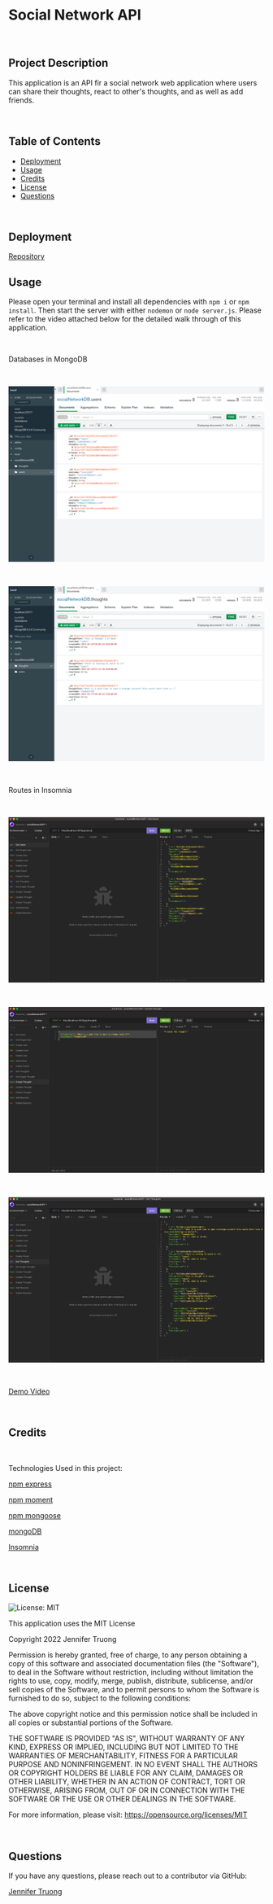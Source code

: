# Social Network API

<br/>

## Project Description
This application is an API fir a social network web application where users can share their thoughts, react to other's thoughts, and as well as add friends.


<br/>

## Table of Contents
- [Deployment](#installation)
- [Usage](#usage)
- [Credits](#credits)
- [License](#license)
- [Questions](#questions)

<br/>

## Deployment
  

[Repository](https://github.com/jentruong09/socialNetworkAPI)


## Usage
Please open your terminal and install all dependencies with `npm i` or `npm install`. Then start the server with either `nodemon` or `node server.js`. Please refer to the video attached below for the detailed walk through of this application. 

<br/>

Databases in MongoDB

<br/>

![User Database](/assets/db1.png)

<br/>

![Thought Database](/assets/db2.png)

<br/>

Routes in Insomnia

<br/>

![routes1](/assets/insomnia1.png)

<br/>

![routes2](/assets/insomnia2.png)

<br/>

![routes3](/assets/insomnia3.png)

<br/>

[Demo Video](https://youtu.be/Alxm0RW1Kys)

<br/>

## Credits

<br/>

Technologies Used in this project:

[npm express](https://www.npmjs.com/package/express)

[npm moment](https://www.npmjs.com/package/moment)

[npm mongoose](https://www.npmjs.com/package/mongoose)

[mongoDB](https://www.mongodb.com)

[Insomnia](https://insomnia.rest)

<br/>

## License 

![License: MIT](https://img.shields.io/badge/License-MIT-yellow.svg)
  
This application uses the MIT License

Copyright 2022 Jennifer Truong

Permission is hereby granted, free of charge, to any person obtaining a copy of this software and associated documentation files (the "Software"), to deal in the Software without restriction, including without limitation the rights to use, copy, modify, merge, publish, distribute, sublicense, and/or sell copies of the Software, and to permit persons to whom the Software is furnished to do so, subject to the following conditions:

The above copyright notice and this permission notice shall be included in all copies or substantial portions of the Software.

THE SOFTWARE IS PROVIDED "AS IS", WITHOUT WARRANTY OF ANY KIND, EXPRESS OR IMPLIED, INCLUDING BUT NOT LIMITED TO THE WARRANTIES OF MERCHANTABILITY, FITNESS FOR A PARTICULAR PURPOSE AND NONINFRINGEMENT. IN NO EVENT SHALL THE AUTHORS OR COPYRIGHT HOLDERS BE LIABLE FOR ANY CLAIM, DAMAGES OR OTHER LIABILITY, WHETHER IN AN ACTION OF CONTRACT, TORT OR OTHERWISE, ARISING FROM, OUT OF OR IN CONNECTION WITH THE SOFTWARE OR THE USE OR OTHER DEALINGS IN THE SOFTWARE.

For more information, please visit: https://opensource.org/licenses/MIT

<br/>


## Questions
If you have any questions, please reach out to a contributor via GitHub:

[Jennifer Truong](https://github.com/jentruong09)
